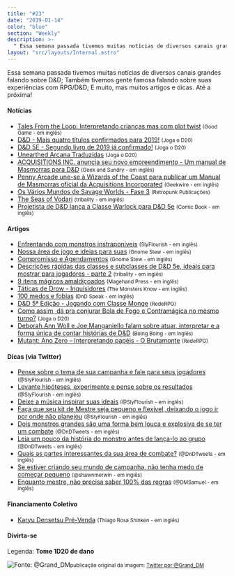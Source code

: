 ```yaml
---
title: "#23"
date: "2019-01-14"
color: "blue"
section: "Weekly"
description: >-
  " Essa semana passada tivemos muitas notícias de diversos canais grandes falando sobre D&D; Também tivemos gente famosa falando sobre suas experiências com RPG/D&D; E muito, mas muitos artigos e dicas. Até a próxima!"
layout: "src/layouts/Internal.astro"
---
```


Essa semana passada tivemos muitas notícias de diversos canais grandes falando sobre D&D; Também tivemos gente famosa falando sobre suas experiências com RPG/D&D; E muito, mas muitos artigos e dicas. Até a próxima!

#### Notícias

- [Tales From the Loop: Interpretando crianças mas com plot twist] <small>(Good Game - em inglês)</small>
- [D&D - Mais quatro títulos confirmados para 2019!] <small>(Joga o D20)</small>
- [D&D 5E - Segundo livro de 2019 já confirmado!] <small>(Joga o D20)</small>
- [Unearthed Arcana Traduzidas] <small>(Joga o D20)</small>
- [ACQUISITIONS INC. anuncia seu novo empreendimento - Um manual de Masmorras para D&D] <small>(Geek and Sundry - em inglês)</small>
- [Penny Arcade une-se à Wizards of the Coast para publicar um Manual de Masmorras oficial da Acquisitions Incorporated] <small>(Geekwire - em inglês)</small>
- [Os Vários Mundos de Savage Worlds - Fase 3] <small>(Retropunk Publicações)</small>
- [The Seas of Vodari] <small>(tribality - em inglês)</small>
- [Projetista de D&D lança a Classe Warlock para D&D 5e] <small>(Comic Book - em inglês)</small>

#### Artigos

- [Enfrentando com monstros instraponíveis] <small>(SlyFlourish - em inglês)</small>
- [Nossa área de jogo e ideias para suas] <small>(Gnome Stew - em inglês)</small>
- [Compromisso e Agendamentos] <small>(Gnome Stew - em inglês)</small>
- [Descrições rápidas das classes e subclasses de D&D 5e, ideais para mostrar para jogadores - parte 2] <small>(tribality - em inglês)</small>
- [9 itens mágicos amaldiçoados] <small>(Magehand Press - em inglês)</small>
- [Táticas de Drow - Inquisidores] <small>(The Monsters Know - em inglês)</small>
- [100 medos e fobias] <small>(DnD Speak - em inglês)</small>
- [D&D 5ª Edição - Jogando com Classe Monge] <small>(RedeRPG)</small>
- [Como assim, dá pra conjurar Bola de Fogo e Contramágica no mesmo turno?] <small>(Joga o D20)</small>
- [Deborah Ann Woll e Joe Manganiello falam sobre atuar, interpretar e a forma única de contar histórias de D&D] <small>(Boing Boing - em inglês)</small>
- [Mutant: Ano Zero – Interpretando papéis - O Brutamonte] <small>(RedeRPG)</small>

#### Dicas (via Twitter)

- [Pense sobre o tema de sua campanha e fale para seus jogadores] <small>(@SlyFlourish - em inglês)</small>
- [Levante hipóteses, experimente e pense sobre os resultados] <small>(@SlyFlourish - em inglês)</small>
- [Deixe a música inspirar suas ideais] <small>(@SlyFlourish - em inglês)</small>
- [Faça que seu kit de Mestre seja pequeno e flexível, deixando o jogo ir por onde não planejou] <small>(@SlyFlourish - em inglês)</small>
- [Dois monstros grandes são uma forma bem louca e explosiva de se ter um combate] <small>(@DnDTweets - em inglês)</small>
- [Leia um pouco da história do monstro antes de lança-lo ao grupo] <small>(@DnDTweets - em inglês)</small>
- [Quais as partes interessantes da sua área de combate?] <small>(@DnDTweets - em inglês)</small>
- [Se estiver criando seu mundo de campanha, não tenha medo de começar pequeno] <small>(@shawnmerwin - em inglês)</small>
- [Enquanto mestre, não precisa saber 100% das regras] <small>(@DMSamuel - em inglês)</small>

#### Financiamento Coletivo

- [Karyu Densetsu Pré-Venda] <small>(Thiago Rosa Shinken - em inglês)</small>

#### Divirta-se

Legenda: **Tome 1D20 de dano**

![Fonte: @Grand_DM](https://pbs.twimg.com/media/DxFiZqDX0AInrWq.jpg)<small>publicação original da imagem: [Twitter por @Grand_DM](https://twitter.com/Grand_DM/status/1085757187731841024)</small>

[enfrentando com monstros instraponíveis]: http://slyflourish.com/facing_insurmountable_foes.html
[nossa área de jogo e ideias para suas]: https://gnomestew.com/game-space-our-game-space-and-some-ideas-for-yours/
[descrições rápidas das classes e subclasses de d&d 5e, ideais para mostrar para jogadores - parte 2]: https://www.tribality.com/2019/01/15/brief-description-of-5e-classes-and-subclasses-ideal-to-show-to-your-players-part-2/
[9 itens mágicos amaldiçoados]: http://mfov.magehandpress.com/2019/01/9-cursed-magic-items.html
[táticas de drow - inquisidores]: http://themonstersknow.com/drow-tactics-inquisitors/
[compromisso e agendamentos]: https://gnomestew.com/commitment-and-scheduling/
[100 medos e fobias]: http://dndspeak.com/2019/01/100-fears-and-phobias/
[d&d 5ª edição - jogando com classe monge]: https://www.rederpg.com.br/2019/01/20/dd-5a-edicao-jogando-com-classe-monge/
[tales from the loop: interpretando crianças mas com plot twist]: https://www.goodgames.com.au/au/news/375-tales-from-the-loop-roleplaying-childhood-with-a-twist.html
[d&d - mais quatro títulos confirmados para 2019!]: https://jogaod20.blogspot.com/2019/01/dnd5e-4novoslivros.html
[d&d 5e - segundo livro de 2019 já confirmado!]: https://jogaod20.blogspot.com/2019/01/dungeon-manual-5e.html
[unearthed arcana traduzidas]: https://jogaod20.blogspot.com/p/unearthed-arcana-traduzidas.html
[como assim, dá pra conjurar bola de fogo e contramágica no mesmo turno?]: https://jogaod20.blogspot.com/2019/01/regra-de-conjuracao-5e.html
[acquisitions inc. anuncia seu novo empreendimento - um manual de masmorras para d&d]: https://geekandsundry.com/acquisitions-inc-expands-ventures-with-a-dd-dungeon-manual/
[penny arcade une-se à wizards of the coast para publicar um manual de masmorras oficial da acquisitions incorporated]: https://www.geekwire.com/2019/penny-arcade-partners-wizards-coast-publish-official-acquisitions-incorporated-dungeon-manual/
[os vários mundos de savage worlds - fase 3]: http://retropunk.net/editora/os-varios-mundos-de-savage-worlds-fase-3/
[deborah ann woll e joe manganiello falam sobre atuar, interpretar e a forma única de contar histórias de d&d]: https://boingboing.net/2019/01/11/deborah-ann-woll-and-joe-manga.html
[the seas of vodari]: http://www.seasofvodari.com/
[mutant: ano zero – interpretando papéis - o brutamonte]: https://www.rederpg.com.br/2019/01/17/mutant-ano-zero-interpretando-papeis-o-brutamonte/
[projetista de d&d lança a classe warlock para d&d 5e]: https://comicbook.com/gaming/2019/01/15/dungeons-and-dragons-warlord-class/
[karyu densetsu pré-venda]: https://www.catarse.me/kdrpg2
[pense sobre o tema de sua campanha e fale para seus jogadores]: https://twitter.com/SlyFlourish/status/1087077583345324032
[levante hipóteses, experimente e pense sobre os resultados]: https://twitter.com/SlyFlourish/status/1086307682871623683
[deixe a música inspirar suas ideais]: https://twitter.com/SlyFlourish/status/1085945346314899467
[faça que seu kit de mestre seja pequeno e flexível, deixando o jogo ir por onde não planejou]: https://twitter.com/SlyFlourish/status/1085598036284317701
[dois monstros grandes são uma forma bem louca e explosiva de se ter um combate]: https://twitter.com/DnDTweets/status/1086698307328589826
[leia um pouco da história do monstro antes de lança-lo ao grupo]: https://twitter.com/DnDTweets/status/1085248756063371265
[quais as partes interessantes da sua área de combate?]: https://twitter.com/DnDTweets/status/1084886370177433602
[se estiver criando seu mundo de campanha, não tenha medo de começar pequeno]: https://twitter.com/shawnmerwin/status/1085913353963356160
[enquanto mestre, não precisa saber 100% das regras]: https://twitter.com/DMSamuel/status/1086504342159572993
